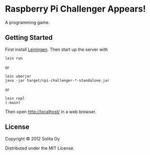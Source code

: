 # Raspberry Pi Challenger Appears!

A programming game.


## Getting Started

First install [Leiningen](https://github.com/technomancy/leiningen). Then start up the server with

    lein run

or

    lein uberjar
    java -jar target/rpi-challenger-*-standalone.jar

or

    lein repl
    (-main)

Then open <http://localhost/> in a web browser.


## License

Copyright © 2012 Solita Oy

Distributed under the MIT License.
